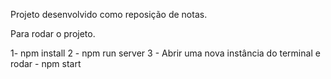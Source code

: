 Projeto desenvolvido como reposição de notas.

Para rodar o projeto.

1- npm install
2 - npm run server
3 - Abrir uma nova instância do terminal e rodar - npm start

